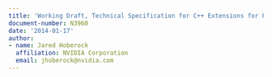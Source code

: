 ```yaml
---
title: 'Working Draft, Technical Specification for C++ Extensions for Parallelism, Revision 1'
document-number: N3960
date: '2014-01-17'
author:
- name: Jared Hoberock
  affiliation: NVIDIA Corporation
  email: jhoberock@nvidia.com
---
```


